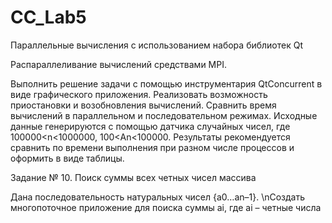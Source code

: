 # CC_Lab5

Параллельные вычисления с использованием набора библиотек Qt 

Распараллеливание вычислений средствами MPI.

Выполнить решение задачи с помощью инструментария QtConcurrent в виде графического приложения. Реализовать возможность приостановки и возобновления вычислений. Сравнить время вычислений в параллельном и последовательном режимах. Исходные данные генерируются с помощью датчика случайных чисел, где 100000<n<1000000, 100<An<100000. Результаты рекомендуется сравнить по времени выполнения при разном числе процессов и оформить в виде таблицы.

Задание № 10. Поиск суммы всех четных чисел массива

Дана последовательность натуральных чисел {a0…an–1}. \nСоздать многопоточное приложение для поиска суммы ai, где ai – четные числа
